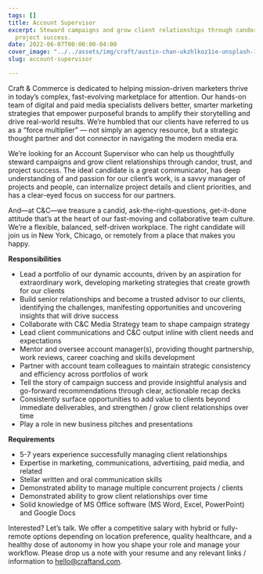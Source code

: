 ```yaml
---
tags: []
title: Account Supervisor
excerpt: Steward campaigns and grow client relationships through candor, trust, and
  project success.
date: 2022-06-07T00:00:00-04:00
cover_image: "../../assets/img/craft/austin-chan-ukzhlkoz1ie-unsplash-1.jpg"
slug: account-supervisor

---
```

Craft & Commerce is dedicated to helping mission-driven marketers thrive in today’s complex, fast-evolving marketplace for attention. Our hands-on team of digital and paid media specialists delivers better, smarter marketing strategies that empower purposeful brands to amplify their storytelling and drive real-world results. We’re humbled that our clients have referred to us as a “force multiplier” — not simply an agency resource, but a strategic thought partner and dot connector in navigating the modern media era.

We’re looking for an Account Supervisor who can help us thoughtfully steward campaigns and grow client relationships through candor, trust, and project success. The ideal candidate is a great communicator, has deep understanding of and passion for our client’s work, is a savvy manager of projects and people, can internalize project details and client priorities, and has a clear-eyed focus on success for our partners.

And—at C&C—we treasure a candid, ask-the-right-questions, get-it-done attitude that’s at the heart of our fast-moving and collaborative team culture. We’re a flexible, balanced, self-driven workplace. The right candidate will join us in New York, Chicago, or remotely from a place that makes you happy.

**Responsibilities**

* Lead a portfolio of our dynamic accounts, driven by an aspiration for extraordinary work, developing marketing strategies that create growth for our clients
* Build senior relationships and become a trusted advisor to our clients, identifying the challenges, manifesting opportunities and uncovering insights that will drive success
* Collaborate with C&C Media Strategy team to shape campaign strategy
* Lead client communications and C&C output inline with client needs and expectations
* Mentor and oversee account manager(s), providing thought partnership, work reviews, career coaching and skills development
* Partner with account team colleagues to maintain strategic consistency and efficiency across portfolios of work
* Tell the story of campaign success and provide insightful analysis and go-forward recommendations through clear, actionable recap decks
* Consistently surface opportunities to add value to clients beyond immediate deliverables, and strengthen / grow client relationships over time
* Play a role in new business pitches and presentations

**Requirements**

* 5-7 years experience successfully managing client relationships
* Expertise in marketing, communications, advertising, paid media, and related
* Stellar written and oral communication skills
* Demonstrated ability to manage multiple concurrent projects / clients
* Demonstrated ability to grow client relationships over time
* Solid knowledge of MS Office software (MS Word, Excel, PowerPoint) and Google Docs

Interested? Let’s talk. We offer a competitive salary with hybrid or fully-remote options depending on location preference, quality healthcare, and a healthy dose of autonomy in how you shape your role and manage your workflow. Please drop us a note with your resume and any relevant links / information to [hello@craftand.com](mailto:hello@craftand.com).